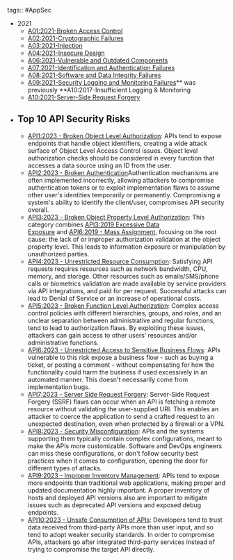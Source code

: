 tags:: #AppSec

- 2021
	- [A01:2021-Broken Access Control](https://owasp.org/Top10/A01_2021-Broken_Access_Control/)
	- [A02:2021-Cryptographic Failures](https://owasp.org/Top10/A02_2021-Cryptographic_Failures/)
	- [A03:2021-Injection](https://owasp.org/Top10/A03_2021-Injection/)
	- [A04:2021-Insecure Design](https://owasp.org/Top10/A04_2021-Insecure_Design/)
	- [A06:2021-Vulnerable and Outdated Components](https://owasp.org/Top10/A06_2021-Vulnerable_and_Outdated_Components/)
	- [A07:2021-Identification and Authentication Failures](https://owasp.org/Top10/A07_2021-Identification_and_Authentication_Failures/)
	- [A08:2021-Software and Data Integrity Failures](https://owasp.org/Top10/A08_2021-Software_and_Data_Integrity_Failures/)
	- [A09:2021-Security Logging and Monitoring Failures](https://owasp.org/Top10/A09_2021-Security_Logging_and_Monitoring_Failures/)** was previously **A10:2017-Insufficient Logging & Monitoring
	- [A10:2021-Server-Side Request Forgery](https://owasp.org/Top10/A10_2021-Server-Side_Request_Forgery_%28SSRF%29/)
- ## Top 10 API Security Risks
	- [API1:2023 - Broken Object Level Authorization](https://owasp.org/API-Security/editions/2023/en/0xa1-broken-object-level-authorization/): APIs tend to expose endpoints that handle object identifiers, creating a wide attack surface of Object Level Access Control issues. Object level authorization checks should be considered in every function that accesses a data source using an ID from the user.
	- [API2:2023 - Broken Authentication](https://owasp.org/API-Security/editions/2023/en/0xa2-broken-authentication/)Authentication mechanisms are often implemented incorrectly, allowing attackers to compromise authentication tokens or to exploit implementation flaws to assume other user's identities temporarily or permanently. Compromising a system's ability to identify the client/user, compromises API security overall.
	- [API3:2023 - Broken Object Property Level Authorization](https://owasp.org/API-Security/editions/2023/en/0xa3-broken-object-property-level-authorization/): This category combines [API3:2019 Excessive Data Exposure](https://owasp.org/API-Security/editions/2019/en/0xa3-excessive-data-exposure/) and [API6:2019 - Mass Assignment](https://owasp.org/API-Security/editions/2019/en/0xa6-mass-assignment/), focusing on the root cause: the lack of or improper authorization validation at the object property level. This leads to information exposure or manipulation by unauthorized parties.
	- [API4:2023 - Unrestricted Resource Consumption](https://owasp.org/API-Security/editions/2023/en/0xa4-unrestricted-resource-consumption/): Satisfying API requests requires resources such as network bandwidth, CPU, memory, and storage. Other resources such as emails/SMS/phone calls or biometrics validation are made available by service providers via API integrations, and paid for per request. Successful attacks can lead to Denial of Service or an increase of operational costs.
	- [API5:2023 - Broken Function Level Authorization](https://owasp.org/API-Security/editions/2023/en/0xa5-broken-function-level-authorization/): Complex access control policies with different hierarchies, groups, and roles, and an unclear separation between administrative and regular functions, tend to lead to authorization flaws. By exploiting these issues, attackers can gain access to other users’ resources and/or administrative functions.
	- [API6:2023 - Unrestricted Access to Sensitive Business Flows](https://owasp.org/API-Security/editions/2023/en/0xa6-unrestricted-access-to-sensitive-business-flows/): APIs vulnerable to this risk expose a business flow - such as buying a ticket, or posting a comment - without compensating for how the functionality could harm the business if used excessively in an automated manner. This doesn't necessarily come from implementation bugs.
	- [API7:2023 - Server Side Request Forgery](https://owasp.org/API-Security/editions/2023/en/0xa7-server-side-request-forgery/): Server-Side Request Forgery (SSRF) flaws can occur when an API is fetching a remote resource without validating the user-supplied URI. This enables an attacker to coerce the application to send a crafted request to an unexpected destination, even when protected by a firewall or a VPN.
	- [API8:2023 - Security Misconfiguration](https://owasp.org/API-Security/editions/2023/en/0xa8-security-misconfiguration/): APIs and the systems supporting them typically contain complex configurations, meant to make the APIs more customizable. Software and DevOps engineers can miss these configurations, or don't follow security best practices when it comes to configuration, opening the door for different types of attacks.
	- [API9:2023 - Improper Inventory Management](https://owasp.org/API-Security/editions/2023/en/0xa9-improper-inventory-management/): APIs tend to expose more endpoints than traditional web applications, making proper and updated documentation highly important. A proper inventory of hosts and deployed API versions also are important to mitigate issues such as deprecated API versions and exposed debug endpoints.
	- [API10:2023 - Unsafe Consumption of APIs](https://owasp.org/API-Security/editions/2023/en/0xaa-unsafe-consumption-of-apis/): Developers tend to trust data received from third-party APIs more than user input, and so tend to adopt weaker security standards. In order to compromise APIs, attackers go after integrated third-party services instead of trying to compromise the target API directly.